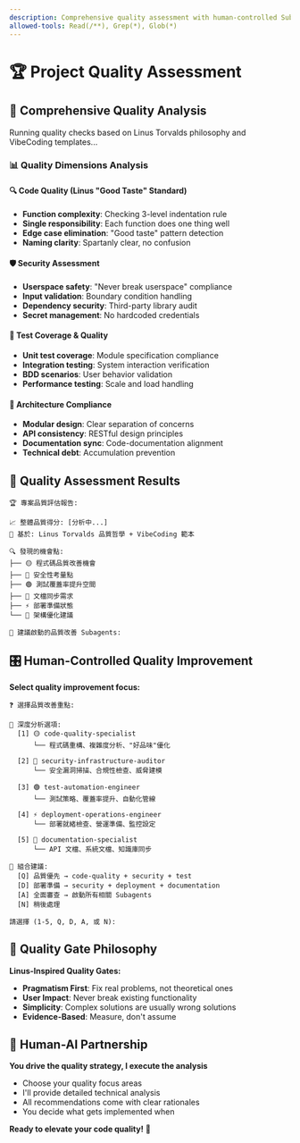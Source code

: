 ```yaml
---
description: Comprehensive quality assessment with human-controlled Subagent suggestions
allowed-tools: Read(/**), Grep(*), Glob(*)
---
```


# 🏆 Project Quality Assessment

## 🎯 Comprehensive Quality Analysis

Running quality checks based on Linus Torvalds philosophy and VibeCoding templates...

### 📊 Quality Dimensions Analysis

#### **🔍 Code Quality (Linus "Good Taste" Standard)**
- **Function complexity**: Checking 3-level indentation rule
- **Single responsibility**: Each function does one thing well
- **Edge case elimination**: "Good taste" pattern detection
- **Naming clarity**: Spartanly clear, no confusion

#### **🛡️ Security Assessment**
- **Userspace safety**: "Never break userspace" compliance
- **Input validation**: Boundary condition handling
- **Dependency security**: Third-party library audit
- **Secret management**: No hardcoded credentials

#### **🧪 Test Coverage & Quality**
- **Unit test coverage**: Module specification compliance
- **Integration testing**: System interaction verification
- **BDD scenarios**: User behavior validation
- **Performance testing**: Scale and load handling

#### **📐 Architecture Compliance**
- **Modular design**: Clear separation of concerns
- **API consistency**: RESTful design principles
- **Documentation sync**: Code-documentation alignment
- **Technical debt**: Accumulation prevention

## 🚨 Quality Assessment Results

```
🏆 專案品質評估報告:

📈 整體品質得分: [分析中...]
🎯 基於: Linus Torvalds 品質哲學 + VibeCoding 範本

🔍 發現的機會點:
├── 🟡 程式碼品質改善機會
├── 🔴 安全性考量點
├── 🟢 測試覆蓋率提升空間
├── 📝 文檔同步需求
├── ⚡ 部署準備狀態
└── 🎯 架構優化建議

🤖 建議啟動的品質改善 Subagents:
```

## 🎛️ Human-Controlled Quality Improvement

**Select quality improvement focus:**

```
❓ 選擇品質改善重點:

🔧 深度分析選項:
  [1] 🟡 code-quality-specialist
      └── 程式碼重構、複雜度分析、"好品味"優化

  [2] 🔴 security-infrastructure-auditor
      └── 安全漏洞掃描、合規性檢查、威脅建模

  [3] 🟢 test-automation-engineer
      └── 測試策略、覆蓋率提升、自動化管線

  [4] ⚡ deployment-operations-engineer
      └── 部署就緒檢查、營運準備、監控設定

  [5] 📝 documentation-specialist
      └── API 文檔、系統文檔、知識庫同步

🎯 組合建議:
  [Q] 品質優先 → code-quality + security + test
  [D] 部署準備 → security + deployment + documentation
  [A] 全面審查 → 啟動所有相關 Subagents
  [N] 稍後處理

請選擇 (1-5, Q, D, A, 或 N):
```

## 🚦 Quality Gate Philosophy

**Linus-Inspired Quality Gates:**
- **Pragmatism First**: Fix real problems, not theoretical ones
- **User Impact**: Never break existing functionality
- **Simplicity**: Complex solutions are usually wrong solutions
- **Evidence-Based**: Measure, don't assume

## 🎯 Human-AI Partnership

**You drive the quality strategy, I execute the analysis**
- Choose your quality focus areas
- I'll provide detailed technical analysis
- All recommendations come with clear rationales
- You decide what gets implemented when

**Ready to elevate your code quality!** 🚀